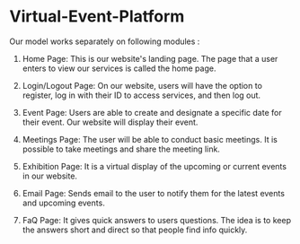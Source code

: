 # Virtual-Event-Platform

Our model works separately on following modules :
1.	Home Page: This is our website's landing page. The page that a user enters to view our services is called the home page.
2.	Login/Logout Page: On our website, users will have the option to register, log in with their ID to access services, and then log out.
3.	Event Page: Users are able to create and designate a specific date for their event. Our website will display their event.
 
4.	Meetings Page: The user will be able to conduct basic meetings. It is possible to take meetings and share the meeting link.
5.	Exhibition Page: It is a virtual display of the upcoming or current events in our website.
6.	Email Page: Sends email to the user to notify them for the latest events and upcoming events.
7.	FaQ Page: It gives quick answers to users questions. The idea is to keep the answers short and direct so that people find info quickly.
